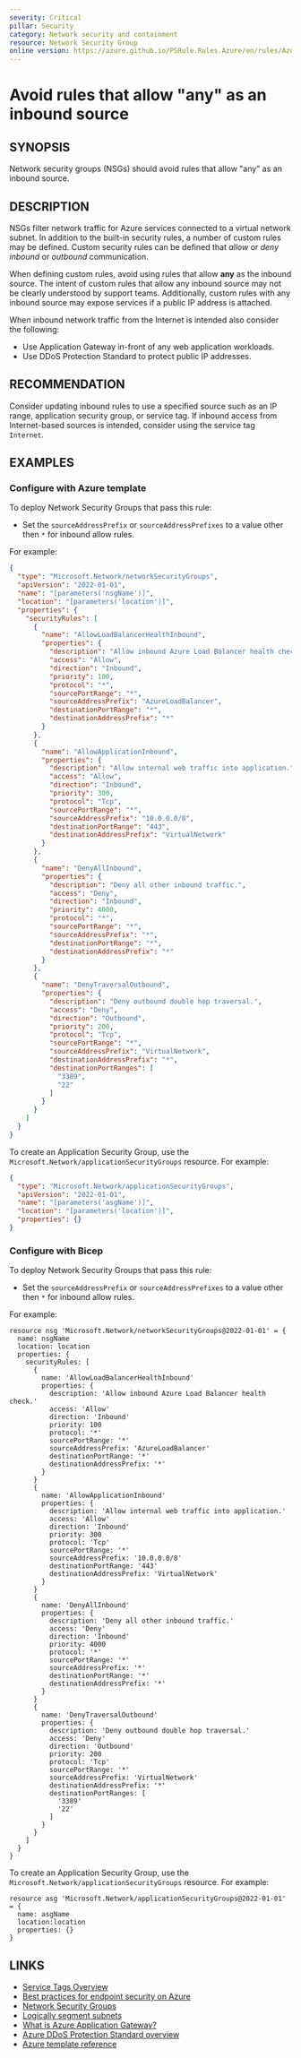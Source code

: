 ```yaml
---
severity: Critical
pillar: Security
category: Network security and containment
resource: Network Security Group
online version: https://azure.github.io/PSRule.Rules.Azure/en/rules/Azure.NSG.AnyInboundSource/
---
```


# Avoid rules that allow "any" as an inbound source

## SYNOPSIS

Network security groups (NSGs) should avoid rules that allow "any" as an inbound source.

## DESCRIPTION

NSGs filter network traffic for Azure services connected to a virtual network subnet.
In addition to the built-in security rules, a number of custom rules may be defined.
Custom security rules can be defined that _allow_ or _deny_ _inbound_ or _outbound_ communication.

When defining custom rules, avoid using rules that allow **any** as the inbound source.
The intent of custom rules that allow any inbound source may not be clearly understood by support teams.
Additionally, custom rules with any inbound source may expose services if a public IP address is attached.

When inbound network traffic from the Internet is intended also consider the following:

- Use Application Gateway in-front of any web application workloads.
- Use DDoS Protection Standard to protect public IP addresses.

## RECOMMENDATION

Consider updating inbound rules to use a specified source such as an IP range, application security group, or service tag.
If inbound access from Internet-based sources is intended, consider using the service tag `Internet`.

## EXAMPLES

### Configure with Azure template

To deploy Network Security Groups that pass this rule:

- Set the `sourceAddressPrefix` or `sourceAddressPrefixes` to a value other then `*` for inbound allow rules.

For example:

```json
{
  "type": "Microsoft.Network/networkSecurityGroups",
  "apiVersion": "2022-01-01",
  "name": "[parameters('nsgName')]",
  "location": "[parameters('location')]",
  "properties": {
    "securityRules": [
      {
        "name": "AllowLoadBalancerHealthInbound",
        "properties": {
          "description": "Allow inbound Azure Load Balancer health check.",
          "access": "Allow",
          "direction": "Inbound",
          "priority": 100,
          "protocol": "*",
          "sourcePortRange": "*",
          "sourceAddressPrefix": "AzureLoadBalancer",
          "destinationPortRange": "*",
          "destinationAddressPrefix": "*"
        }
      },
      {
        "name": "AllowApplicationInbound",
        "properties": {
          "description": "Allow internal web traffic into application.",
          "access": "Allow",
          "direction": "Inbound",
          "priority": 300,
          "protocol": "Tcp",
          "sourcePortRange": "*",
          "sourceAddressPrefix": "10.0.0.0/8",
          "destinationPortRange": "443",
          "destinationAddressPrefix": "VirtualNetwork"
        }
      },
      {
        "name": "DenyAllInbound",
        "properties": {
          "description": "Deny all other inbound traffic.",
          "access": "Deny",
          "direction": "Inbound",
          "priority": 4000,
          "protocol": "*",
          "sourcePortRange": "*",
          "sourceAddressPrefix": "*",
          "destinationPortRange": "*",
          "destinationAddressPrefix": "*"
        }
      },
      {
        "name": "DenyTraversalOutbound",
        "properties": {
          "description": "Deny outbound double hop traversal.",
          "access": "Deny",
          "direction": "Outbound",
          "priority": 200,
          "protocol": "Tcp",
          "sourcePortRange": "*",
          "sourceAddressPrefix": "VirtualNetwork",
          "destinationAddressPrefix": "*",
          "destinationPortRanges": [
            "3389",
            "22"
          ]
        }
      }
    ]
  }
}
```

To create an Application Security Group, use the `Microsoft.Network/applicationSecurityGroups` resource.
For example:

```json
{
  "type": "Microsoft.Network/applicationSecurityGroups",
  "apiVersion": "2022-01-01",
  "name": "[parameters('asgName')]",
  "location": "[parameters('location')]",
  "properties": {}
}
```

### Configure with Bicep

To deploy Network Security Groups that pass this rule:

- Set the `sourceAddressPrefix` or `sourceAddressPrefixes` to a value other then `*` for inbound allow rules.

For example:

```bicep
resource nsg 'Microsoft.Network/networkSecurityGroups@2022-01-01' = {
  name: nsgName
  location: location
  properties: {
    securityRules: [
      {
        name: 'AllowLoadBalancerHealthInbound'
        properties: {
          description: 'Allow inbound Azure Load Balancer health check.'
          access: 'Allow'
          direction: 'Inbound'
          priority: 100
          protocol: '*'
          sourcePortRange: '*'
          sourceAddressPrefix: 'AzureLoadBalancer'
          destinationPortRange: '*'
          destinationAddressPrefix: '*'
        }
      }
      {
        name: 'AllowApplicationInbound'
        properties: {
          description: 'Allow internal web traffic into application.'
          access: 'Allow'
          direction: 'Inbound'
          priority: 300
          protocol: 'Tcp'
          sourcePortRange: '*'
          sourceAddressPrefix: '10.0.0.0/8'
          destinationPortRange: '443'
          destinationAddressPrefix: 'VirtualNetwork'
        }
      }
      {
        name: 'DenyAllInbound'
        properties: {
          description: 'Deny all other inbound traffic.'
          access: 'Deny'
          direction: 'Inbound'
          priority: 4000
          protocol: '*'
          sourcePortRange: '*'
          sourceAddressPrefix: '*'
          destinationPortRange: '*'
          destinationAddressPrefix: '*'
        }
      }
      {
        name: 'DenyTraversalOutbound'
        properties: {
          description: 'Deny outbound double hop traversal.'
          access: 'Deny'
          direction: 'Outbound'
          priority: 200
          protocol: 'Tcp'
          sourcePortRange: '*'
          sourceAddressPrefix: 'VirtualNetwork'
          destinationAddressPrefix: '*'
          destinationPortRanges: [
            '3389'
            '22'
          ]
        }
      }
    ]
  }
}
```

To create an Application Security Group, use the `Microsoft.Network/applicationSecurityGroups` resource.
For example:

```Bicep
resource asg 'Microsoft.Network/applicationSecurityGroups@2022-01-01' = {
  name: asgName
  location:location
  properties: {}
}
```

## LINKS

- [Service Tags Overview](https://learn.microsoft.com/azure/virtual-network/service-tags-overview)
- [Best practices for endpoint security on Azure](https://docs.microsoft.com/azure/architecture/framework/security/design-network-endpoints)
- [Network Security Groups](https://docs.microsoft.com/azure/virtual-network/security-overview)
- [Logically segment subnets](https://docs.microsoft.com/azure/security/fundamentals/network-best-practices#logically-segment-subnets)
- [What is Azure Application Gateway?](https://docs.microsoft.com/azure/application-gateway/overview)
- [Azure DDoS Protection Standard overview](https://docs.microsoft.com/azure/virtual-network/ddos-protection-overview)
- [Azure template reference](https://docs.microsoft.com/azure/templates/microsoft.network/networksecuritygroups/securityrules)

